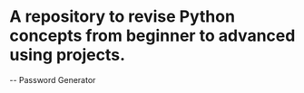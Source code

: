 # A repository to revise Python concepts from beginner to advanced using projects.
  -- Password Generator
